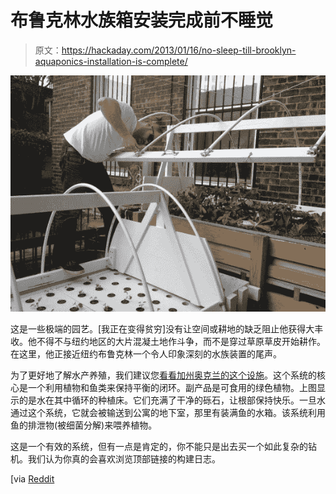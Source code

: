 # 布鲁克林水族箱安装完成前不睡觉

> 原文：<https://hackaday.com/2013/01/16/no-sleep-till-brooklyn-aquaponics-installation-is-complete/>

![brooklyn-aquaponics-build](img/ebe8078df59a6e9b52fcd9c63199f152.png)

这是一些极端的园艺。[我正在变得贫穷]没有让空间或耕地的缺乏阻止他获得大丰收。他不得不与纽约地区的大片混凝土地作斗争，而不是穿过草原草皮开始耕作。在这里，他正接近纽约布鲁克林一个令人印象深刻的水族装置的尾声。

为了更好地了解水产养殖，我们建议您[看看加州奥克兰的这个设施](http://hackaday.com/2012/06/27/urban-farming-uses-aquaponics-to-make-farmland-where-there-is-none/)。这个系统的核心是一个利用植物和鱼类来保持平衡的闭环。副产品是可食用的绿色植物。上图显示的是水在其中循环的种植床。它们充满了干净的砾石，让根部保持快乐。一旦水通过这个系统，它就会被输送到公寓的地下室，那里有装满鱼的水箱。该系统利用鱼的排泄物(被细菌分解)来喂养植物。

这是一个有效的系统，但有一点是肯定的，你不能只是出去买一个如此复杂的钻机。我们认为你真的会喜欢浏览顶部链接的构建日志。

[via [Reddit](http://www.reddit.com/r/DIY/comments/16n1ya/my_large_home_indooroutdoor_aquaponics_system/)